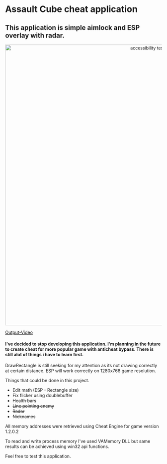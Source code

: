 # Assault Cube cheat application

## This application is simple aimlock and ESP overlay with radar.

<p align="center">
  <img src="https://i.imgur.com/3W8vKa7.jpg" width="900" alt="accessibility text">
</p>

[Output-Video](https://www.youtube.com/watch?v=tONMmYQxO9c)

#### I've decided to stop developing this application. I'm planning in the future to create cheat for more popular game with anticheat bypass. There is still alot of things i have to learn first.

DrawRectangle is still seeking for my attention as its not drawing correctly at certain distance. ESP will work correctly on 1280x768 game resolution.

Things that could be done in this project.
  - Edit math (ESP - Rectangle size)
  - Fix flicker using doublebuffer
  - ~~Health bars~~
  - ~~Line pointing enemy~~
  - ~~Radar~~
  - ~~Nicknames~~


All memory addresses were retrieved using Cheat Engine for game version 1.2.0.2

To read and write process memory I've used VAMemory DLL but same results can be achieved using win32 api functions.


Feel free to test this application.
